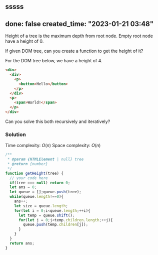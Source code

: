 sssss
---
done: false
created_time: "2023-01-21 03:48"
---

Height of a tree is the maximum depth from root node. Empty root node have a height of 0.

If given DOM tree, can you create a function to get the height of it?

For the DOM tree below, we have a height of 4.

```html
<div>
  <div>
    <p>
      <button>Hello</button>
    </p>
  </div>
  <p>
    <span>World!</span>
  </p>
</div>
```

Can you solve this both recursively and iteratively?

### Solution

Time complexity: $O(n)$
Space complexity: $O(n)$

```ts
/**
 * @param {HTMLElement | null} tree
 * @return {number}
 */
function getHeight(tree) {
  // your code here
  if(tree === null) return 0;
  let ans = 0;
  let queue = [];queue.push(tree);
  while(queue.length!==0){
    ans++;
    let size = queue.length;
    for(let i = 0;i<queue.length;++i){
      let temp = queue.shift();
      for(let j = 0;j<temp.children.length;++j){
        queue.push(temp.children[j]);
      }
    }
  }
  return ans;
}
```